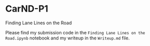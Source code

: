 # CarND-P1
Finding Lane Lines on the Road

Please find my submission code in the `Finding Lane Lines on the Road.ipynb` notebook and my writeup in the `Writeup.md` file.
